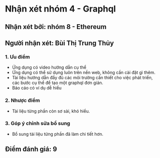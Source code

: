 ﻿# Nhận xét nhóm 4 - Graphql
## Nhận xét bởi: nhóm 8 - Ethereum
## Người nhận xét: Bùi Thị Trung Thủy

### 1. Ưu điểm
* Ứng dụng có video hướng dẫn cụ thể
* Ứng dụng có thể sử dụng luôn trên nền web, không cần cài đặt gì thêm.
* Tài liệu hướng dẫn đầy đủ các môi trường cần thiết cho việc phát triển, các bước cụ thể để tạo một graphql đơn giản.
* Báo cáo có ví dụ dễ hiểu

### 2. Nhược điểm
* Tài liệu từng phần còn sơ sài, khó hiểu.

### 3. Góp ý chỉnh sửa bổ sung
* Bổ sung tài liệu từng phần đã làm chi tiết hơn.

## Điểm đánh giá: 9